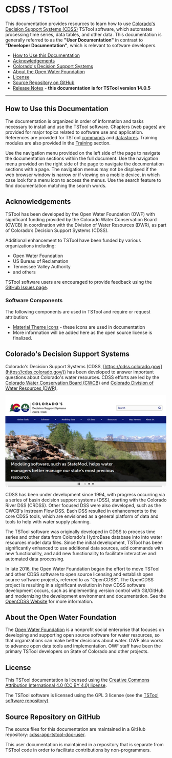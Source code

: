 # CDSS / TSTool #

This documentation provides resources to learn how to use
[Colorado's Decision Support Systems (CDSS)](https://cdss.colorado.gov/) TSTool software,
which automates processing time series, data tables, and other data.
This documentation is generally referred to as the **"User Documentation"** in contrast to
**"Developer Documentation"**, which is relevant to software developers.

* [How to Use this Documentation](#how-to-use-this-documentation)
* [Acknowledgements](#acknowledgements)
* [Colorado's Decision Support Systems](#colorados-decision-support-systems)
* [About the Open Water Foundation](#about-the-open-water-foundation)
* [License](#license)
* [Source Repository on GitHub](#source-repository-on-github)
* [Release Notes](appendix-release-notes/release-notes-13.md) - **this documentation is for TSTool version 14.0.5**

----------------

## How to Use this Documentation ##

The documentation is organized in order of information and tasks necessary to install and use the TSTool software.
Chapters (web pages) are provided for major topics related to software use and application.
References are provided for TSTool [commands](command-ref/overview.md) and [datastores](datastore-ref/overview.md).
Training modules are also provided in the [Training](training/overview.md) section.

Use the navigation menu provided on the left side of the page to navigate the documentation sections within the full document.
Use the navigation menu provided on the right side of the page to navigate the documentation sections with a page.
The navigation menus may not be displayed if the web browser window is narrow or if viewing on a mobile device,
in which case look for a menu icon to access the menus.
Use the search feature to find documentation matching the search words.

## Acknowledgements

TSTool has been developed by the Open Water Foundation (OWF) with significant
funding provided by the Colorado Water Conservation Board (CWCB)
in coordination with the Division of Water Resources (DWR),
as part of Colorado’s Decision Support Systems (CDSS).

Additional enhancement to TSTool have been funded by various organizations including:

* Open Water Foundation
* US Bureau of Reclamation
* Tennessee Valley Authority
* and others

TSTool software users are encouraged to provide feedback using the
[GitHub Issues page](https://github.com/OpenCDSS/cdss-app-tstool-main/issues).

### Software Components

The following components are used in TSTool and require or request attribution:

* [Material Theme icons](https://material.io/icons/) - these icons are used in documentation
* More information will be added here as the open source license is finalized.

## Colorado's Decision Support Systems ##

Colorado's Decision Support Systems (CDSS, [https://cdss.colorado.gov/](https://cdss.colorado.gov/))
has been developed to answer important questions about Colorado's water resources.
CDSS efforts are led by the [Colorado Water Conservation Board (CWCB)](http://cwcb.state.co.us)
and [Colorado Division of Water Resources (DWR)](http://water.state.co.us).

![CDSS Website](index-images/CDSS-website.png)

CDSS has been under development since 1994, with progress occurring via a series of basin
decision support systems (DSS), starting with the Colorado River DSS (CRDSS).
Other focused DSS were also developed, such as the CWCB's Instream Flow DSS.
Each DSS resulted in enhancements to the core CDSS tools,
which are envisioned as a general platform of data and tools to help with water supply planning.

The TSTool software was originally developed in CDSS to process time series and other data
from Colorado's HydroBase database into into water resources model data files.
Since the initial development, TSTool has been significantly enhanced to use additional data sources,
add commands with new functionality, and add new functionality to facilitate interactive
and automated data processing.

In late 2016, the Open Water Foundation began the effort to move TSTool and other CDSS software to open source licensing
and establish open source software projects, referred to as "OpenCDSS".
The OpenCDSS project is resulting in a significant evolution in how CDSS software development occurs,
such as implementing version control with Git/GitHub and modernizing the development environment and documentation.
See the [OpenCDSS Website](http://opencdss.state.co.us/opencdss/) for more information.

## About the Open Water Foundation ##

The [Open Water Foundation](http://openwaterfoundation.org) is a nonprofit social enterprise that focuses
on developing and supporting open source software for water resources,
so that organizations can make better decisions about water.
OWF also works to advance open data tools and implementation.
OWF staff have been the primary TSTool developers on State of Colorado and other projects.

## License ##

This TSTool documentation is licensed using the
[Creative Commons Attribution International 4.0 (CC BY 4.0) license](https://creativecommons.org/licenses/by/4.0/).

The TSTool software is licensed using the GPL 3 license (see the [TSTool software repository](https://github.com/OpenCDSS/cdss-app-tstool-main)).

## Source Repository on GitHub ##

The source files for this documentation are maintained in a GitHub repository:
[cdss-app-tstool-doc-user](https://github.com/OpenCDSS/cdss-app-tstool-doc-user).

This user documentation is maintained in a repository that is separate from TSTool code
in order to facilitate contributions by non-programmers.
